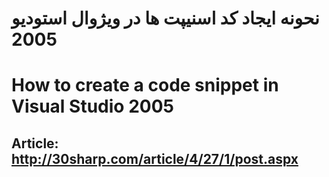 
#  نحونه ایجاد کد اسنیپت ها در ویژوال استودیو 2005


# How to create a code snippet in Visual Studio 2005 

## Article: [http://30sharp.com/article/4/27/1/post.aspx ](http://30sharp.com/article/4/27/1/post.aspx)
